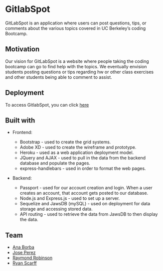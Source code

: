 # GitlabSpot

GitLabSpot is an application where users can post questions, tips, or comments about the various topics covered in UC Berkeley’s coding Bootcamp. 

## Motivation

Our vision for GitLabSpot is a website where people taking the coding bootcamp can go to find help with the topics. We eventually envision students posting questions or tips regarding hw or other class exercises and other students being able to comment to assist. 

## Deployment

To access GitlabSpot, you can click [here](http://glacial-shelf-30321.herokuapp.com/)

## Built with

* Frontend:
    * Bootstrap - used to create the grid systems.
    * Adobe XD - used to create the wireframe and prototype.
    * Heroku - used as a web application deployment model.
    * JQuery and AJAX - used to pull in the data from the backend database and populate the pages.
    * express-handlebars - used in order to format the web pages. 

* Backend:
    * Passport - used for our account creation and login. When a user creates an account, that account gets posted to our database. 
    * Node.js and Express.js - used to set up a server.
    * Sequelize and JawsDB (mySQL) - used on deployment for data storage and accessing stored data.
    * API routing - used to retrieve the data from JawsDB to then display the data.

## Team
* [Ana Borba](https://github.com/paulakedouk)
* [Jose Perez](https://github.com/jperez650)
* [Raymond Robinson](https://github.com/Rayissach)
* [Ryan Scarff](https://github.com/jrscarff)
